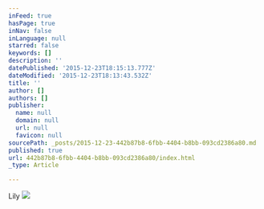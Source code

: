 ```yaml
---
inFeed: true
hasPage: true
inNav: false
inLanguage: null
starred: false
keywords: []
description: ''
datePublished: '2015-12-23T18:15:13.777Z'
dateModified: '2015-12-23T18:13:43.532Z'
title: ''
author: []
authors: []
publisher:
  name: null
  domain: null
  url: null
  favicon: null
sourcePath: _posts/2015-12-23-442b87b8-6fbb-4404-b8bb-093cd2386a80.md
published: true
url: 442b87b8-6fbb-4404-b8bb-093cd2386a80/index.html
_type: Article

---
```

Lily
![](https://the-grid-user-content.s3-us-west-2.amazonaws.com/84ed84dd-9c80-4c72-b1f3-91290d56fea8.JPG)